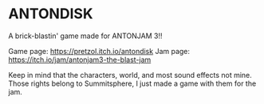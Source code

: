 # ANTONDISK
A brick-blastin' game made for ANTONJAM 3!!

Game page: https://pretzol.itch.io/antondisk
Jam page: https://itch.io/jam/antonjam3-the-blast-jam

Keep in mind that the characters, world, and most sound effects not mine. Those rights belong to Summitsphere, I just made a game with them for the jam.
